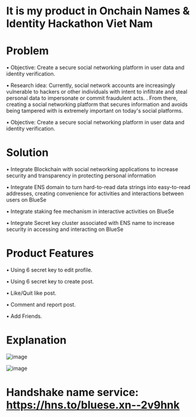 # It is my product in Onchain Names & Identity Hackathon Viet Nam 

# Problem
• Objective: Create a secure social networking platform in user data and identity verification.

• Research idea: Currently, social network accounts are increasingly vulnerable to hackers or other individuals with intent to infiltrate and steal personal data to impersonate or commit fraudulent acts. . From there, creating a social networking platform that secures information and avoids being tampered with is extremely important on today's social platforms.

• Objective: Create a secure social networking platform in user data and identity verification.

# Solution
• Integrate Blockchain with social networking applications to increase security and transparency in protecting personal information

• Integrate ENS domain to turn hard-to-read data strings into easy-to-read addresses, creating convenience for activities and interactions between users on BlueSe

• Integrate staking fee mechanism in interactive activities on BlueSe

• Integrate Secret key cluster associated with ENS name to increase security in accessing and interacting on BlueSe

# Product Features
• Using 6 secret key to edit profile.

• Using 6 secret key to create post.

• Like/Quit like post.

• Comment and report post.

• Add Friends.

# Explanation
![image](https://github.com/Babybluess/BlueSe---DAO-integrated-ENS-domain/assets/141993184/235a66ab-1d07-48f5-9af6-cb6982437d18)

![image](https://github.com/Babybluess/BlueSe---DAO-integrated-ENS-domain/assets/141993184/af36b048-5c32-4ff2-9708-89b8e0ffa601)


# Handshake name service: https://hns.to/bluese.xn--2v9hnk
